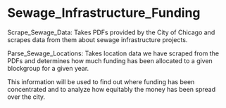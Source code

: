 # Sewage_Infrastructure_Funding

Scrape_Sewage_Data: Takes PDFs provided by the City of Chicago and scrapes data from them about sewage 
	infrastructure projects.

Parse_Sewage_Locations: Takes location data we have scraped from the PDFs and determines how much funding
	has been allocated to a given blockgroup for a given year.

This information will be used to find out where funding has been concentrated and to analyze how equitably the money has
been spread over the city.
